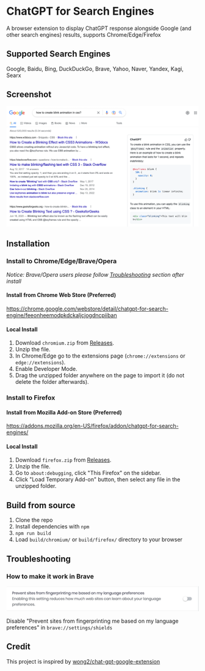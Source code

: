 # ChatGPT for Search Engines

A browser extension to display ChatGPT response alongside Google (and other search engines) results, supports Chrome/Edge/Firefox

## Supported Search Engines

Google, Baidu, Bing, DuckDuckGo, Brave, Yahoo, Naver, Yandex, Kagi, Searx

## Screenshot

![Screenshot](screenshots/extension.png?raw=true)

## Installation

### Install to Chrome/Edge/Brave/Opera

_Notice: Brave/Opera users please follow [Troubleshooting](#troubleshooting) section after install_

#### Install from Chrome Web Store (Preferred)

<https://chrome.google.com/webstore/detail/chatgpt-for-search-engine/feeonheemodpkdckaljcjogdncpiiban>

#### Local Install

1. Download `chromium.zip` from [Releases](https://github.com/nindajack76/ChatGPT-For-Search-Engines/releases).
2. Unzip the file.
3. In Chrome/Edge go to the extensions page (`chrome://extensions` or `edge://extensions`).
4. Enable Developer Mode.
5. Drag the unzipped folder anywhere on the page to import it (do not delete the folder afterwards).

### Install to Firefox

#### Install from Mozilla Add-on Store (Preferred)

<https://addons.mozilla.org/en-US/firefox/addon/chatgpt-for-search-engines/>

#### Local Install

1. Download `firefox.zip` from [Releases](https://github.com/nindajack76/ChatGPT-For-Search-Engines/releases).
2. Unzip the file.
3. Go to `about:debugging`, click "This Firefox" on the sidebar.
4. Click "Load Temporary Add-on" button, then select any file in the unzipped folder.

## Build from source

1. Clone the repo
2. Install dependencies with `npm`
3. `npm run build`
4. Load `build/chromium/` or `build/firefox/` directory to your browser

## Troubleshooting

### How to make it work in Brave

![Screenshot](screenshots/brave.png?raw=true)

Disable "Prevent sites from fingerprinting me based on my language preferences" in `brave://settings/shields`



## Credit

This project is inspired by [wong2/chat-gpt-google-extension](https://github.com/wong2/chat-gpt-google-extension)
